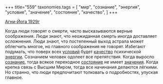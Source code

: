 +++
title="559"
taxonomies.tags = [
 "мир",
 "сознание",
 "энергия",
 "условие",
 "значение",
 "состояние",
 "качество",
]
+++

[Агни-Йога 1929г](/agni/1929)

Когда люди говорят о смерти, часто высказываются верные соображения. Люди знают, что неожиданная смерть иногда доставляет осложнения. Люди знают, что постепенный выход астрала может облегчить многое, но главного соображения не говорят. Избегают подумать, что поверх всех [условий](/tags/условие) будет [качество](/tags/качество) психической [энергии](/tags/энергия). Сознанием человек одолеет все препятствия. Когда выросло [сознание](/tags/сознание), тогда всякое переходное [состояние](/tags/состояние) не имеет [значения](/tags/значение). Когда крепка связь с Высшим Миром, тогда все начинания делаются лёгкими. Но странно, что люди предпочитают толковать о подробностях, упуская главное.